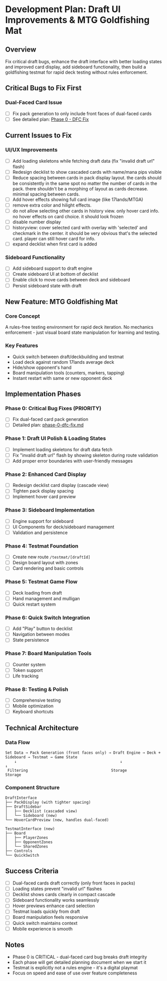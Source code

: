 # Development Plan: Draft UI Improvements & MTG Goldfishing Mat

## Overview
Fix critical draft bugs, enhance the draft interface with better loading states and improved card display, add sideboard functionality, then build a goldfishing testmat for rapid deck testing without rules enforcement.

## Critical Bugs to Fix First

### Dual-Faced Card Issue
- [ ] Fix pack generation to only include front faces of dual-faced cards
- [ ] See detailed plan: [Phase 0 - DFC Fix](./phase-0-dfc-fix.md)

## Current Issues to Fix

### UI/UX Improvements
- [ ] Add loading skeletons while fetching draft data (fix "invalid draft url" flash)
- [ ] Redesign decklist to show cascaded cards with name/mana pips visible
- [ ] Reduce spacing between cards in pack display layout. the cards should be consistently in the same spot no matter the number of cards in the pack. there shouldn't be a morphing of layout as cards decrease. minimal spacing between cards.
- [ ] Add hover effects showing full card image (like 17lands/MTGA)
- [ ] remove extra color and hilight effects. 
- [ ] do not allow selecting other cards in history view. only hover card info. no hover effects on card choice. it should look frozen
- [ ] disable number display
- [ ] historyview: cover selected card with overlay with 'selected' and checkmark in the center. it should be very obvious that's the selected card. player can still hover card for info.
- [ ] expand decklist when first card is added

### Sideboard Functionality
- [ ] Add sideboard support to draft engine
- [ ] Create sideboard UI at bottom of decklist
- [ ] Enable click to move cards between deck and sideboard
- [ ] Persist sideboard state with draft

## New Feature: MTG Goldfishing Mat

### Core Concept
A rules-free testing environment for rapid deck iteration. No mechanics enforcement - just visual board state manipulation for learning and testing.

### Key Features
- Quick switch between draft/deckbuilding and testmat
- Load deck against random 17lands average deck
- Hide/show opponent's hand
- Board manipulation tools (counters, markers, tapping)
- Instant restart with same or new opponent deck

## Implementation Phases

### Phase 0: Critical Bug Fixes (PRIORITY)
- [ ] Fix dual-faced card pack generation
- [ ] Detailed plan: [phase-0-dfc-fix.md](./phase-0-dfc-fix.md)

### Phase 1: Draft UI Polish & Loading States
- [ ] Implement loading skeletons for draft data fetch
- [ ] Fix "invalid draft url" flash by showing skeleton during route validation
- [ ] Add proper error boundaries with user-friendly messages

### Phase 2: Enhanced Card Display
- [ ] Redesign decklist card display (cascade view)
- [ ] Tighten pack display spacing
- [ ] Implement hover card preview

### Phase 3: Sideboard Implementation
- [ ] Engine support for sideboard
- [ ] UI Components for deck/sideboard management
- [ ] Validation and persistence

### Phase 4: Testmat Foundation
- [ ] Create new route `/testmat/[draftId]`
- [ ] Design board layout with zones
- [ ] Card rendering and basic controls

### Phase 5: Testmat Game Flow
- [ ] Deck loading from draft
- [ ] Hand management and mulligan
- [ ] Quick restart system

### Phase 6: Quick Switch Integration
- [ ] Add "Play" button to decklist
- [ ] Navigation between modes
- [ ] State persistence

### Phase 7: Board Manipulation Tools
- [ ] Counter system
- [ ] Token support
- [ ] Life tracking

### Phase 8: Testing & Polish
- [ ] Comprehensive testing
- [ ] Mobile optimization
- [ ] Keyboard shortcuts

## Technical Architecture

### Data Flow
```
Set Data → Pack Generation (front faces only) → Draft Engine → Deck + Sideboard → Testmat → Game State
    ↓                                              ↓                                         ↓
 Filtering                                     Storage                                   Storage
```

### Component Structure
```
DraftInterface
├── PackDisplay (with tighter spacing)
├── DraftSidebar
│   ├── Decklist (cascaded view)
│   └── Sideboard (new)
└── HoverCardPreview (new, handles dual-faced)

TestmatInterface (new)
├── Board
│   ├── PlayerZones
│   ├── OpponentZones
│   └── SharedZones
├── Controls
└── QuickSwitch
```

## Success Criteria
- [ ] Dual-faced cards draft correctly (only front faces in packs)
- [ ] Loading states prevent "invalid url" flashes
- [ ] Decklist shows cards clearly in compact cascade
- [ ] Sideboard functionality works seamlessly
- [ ] Hover previews enhance card selection
- [ ] Testmat loads quickly from draft
- [ ] Board manipulation feels responsive
- [ ] Quick switch maintains context
- [ ] Mobile experience is smooth

## Notes
- Phase 0 is CRITICAL - dual-faced card bug breaks draft integrity
- Each phase will get detailed planning document when we start it
- Testmat is explicitly not a rules engine - it's a digital playmat
- Focus on speed and ease of use over feature completeness
